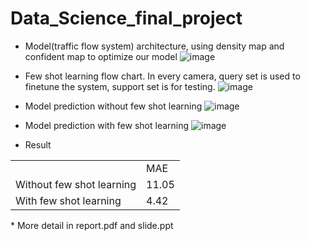 # Data_Science_final_project
* Model(traffic flow system) architecture, using density map and confident map to optimize our model
![image]([https://camo.githubusercontent.com/1529d3060ebbde2e363dc47ef8bb68735a37f965eb9b5953612f30aafc5128e5/68747470733a2f2f692e696d6775722e636f6d2f4766474c6762552e706e67](https://drive.google.com/file/d/1QzPrJAh-TSsLo18stQ4wV1N229AbLWmT/view?usp=sharing)https://drive.google.com/file/d/1QzPrJAh-TSsLo18stQ4wV1N229AbLWmT/view?usp=sharing)

* Few shot learning flow chart. In every camera, query set is used to finetune the system, support set is for testing.
![image](https://drive.google.com/file/d/10LOoWJ03ckCyKVid0Bm-3HiOt5hlQ5LW/view?usp=drive_link)

* Model prediction without few shot learning
![image](https://drive.google.com/file/d/1J1PE5P7b87-MJLj5AQVzBzmAQr8f1eEV/view?usp=drive_link)

* Model prediction with few shot learning
![image](https://drive.google.com/file/d/1Ubz3v6zbGFMCSAS4W9TkKhDn2hlELzLG/view?usp=drive_link)

* Result
<table>
  <tr>
    <td></td>
    <td>MAE</td>
  </tr>
  <tr>
    <td>Without few shot learning</td>
    <td>11.05</td>
  </tr>
  <tr>
    <td>With few shot learning</td>
    <td>4.42</td>
  </tr>
</table>
* More detail in report.pdf and slide.ppt
